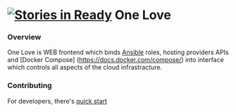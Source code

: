 [![Stories in Ready](https://badge.waffle.io/one-love/one-love.png?label=ready&title=Ready)](https://waffle.io/one-love/one-love)
One Love
========

### Overview
One Love is WEB frontend which binds [Ansible](https://www.ansible.com/) roles, hosting providers APIs and [Docker Compose] (https://docs.docker.com/compose/) into interface which controls all aspects of the cloud infrastracture.

### Contributing
For developers, there's [quick start](doc/quick-start.md)
